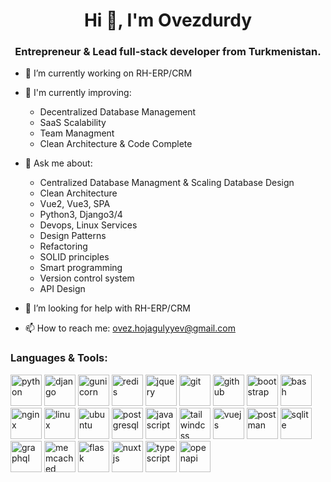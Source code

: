 <h1 align="center">Hi 👋, I'm Ovezdurdy</h1>
<h3 align="center">Entrepreneur & Lead full-stack developer from Turkmenistan.</h3>

<!--
<p float="left">
  <img height="170em" align="center" src="https://github-readme-stats.vercel.app/api?username=Hojagulyyev&show_icons=true&theme=tokyonight&count_private=true" />
  <img height="170em" align="center" src="https://github-readme-stats.vercel.app/api/top-langs/?username=Hojagulyyev&layout=compact&show_icons=true&theme=tokyonight&langs_count=8" />
</p>
-->


- 🔭 I’m currently working on RH-ERP/CRM
  
- 🌱 I'm currently improving:
  - Decentralized Database Management
  - SaaS Scalability
  - Team Managment
  - Clean Architecture & Code Complete
    
- 💬 Ask me about:
  - Centralized Database Managment & Scaling Database Design
  - Clean Architecture
  - Vue2, Vue3, SPA
  - Python3, Django3/4
  - Devops, Linux Services
  - Design Patterns
  - Refactoring
  - SOLID principles
  - Smart programming
  - Version control system
  - API Design
    
- 🤔 I’m looking for help with RH-ERP/CRM
  
- 📫 How to reach me: ovez.hojagulyyev@gmail.com

<h3 align="left">Languages & Tools:</h3>
<p align="left">

  <img src="https://www.vectorlogo.zone/logos/python/python-ar21.svg" alt="python" height="50"/>
  <img src="https://www.vectorlogo.zone/logos/djangoproject/djangoproject-ar21.svg" alt="django" height="50"/>
  <img src="https://www.vectorlogo.zone/logos/gunicorn/gunicorn-ar21.svg" alt="gunicorn" height="50"/>
  <img src="https://www.vectorlogo.zone/logos/redis/redis-ar21.svg" alt="redis" height="50"/>
  <img src="https://www.vectorlogo.zone/logos/jquery/jquery-ar21.svg" alt="jquery" height="50"/>
  <img src="https://www.vectorlogo.zone/logos/git-scm/git-scm-ar21.svg" alt="git" height="50"/>
  <img src="https://www.vectorlogo.zone/logos/github/github-ar21.svg" alt="github" height="50"/>
  <img src="https://www.vectorlogo.zone/logos/getbootstrap/getbootstrap-ar21.svg" alt="bootstrap" height="50"/>
  <img src="https://www.vectorlogo.zone/logos/gnu_bash/gnu_bash-ar21.svg" alt="bash" height="50"/>
  <img src="https://www.vectorlogo.zone/logos/nginx/nginx-ar21.svg" alt="nginx" height="50"/>
  <img src="https://www.vectorlogo.zone/logos/linux/linux-ar21.svg" alt="linux" height="50"/>
  <img src="https://www.vectorlogo.zone/logos/ubuntu/ubuntu-ar21.svg" alt="ubuntu" height="50"/>
  <img src="https://www.vectorlogo.zone/logos/postgresql/postgresql-ar21.svg" alt="postgresql" height="50"/>
  <img src="https://www.vectorlogo.zone/logos/javascript/javascript-ar21.svg" alt="javascript" height="50"/>
  <img src="https://www.vectorlogo.zone/logos/tailwindcss/tailwindcss-ar21.svg" alt="tailwindcss" height="50"/>
  <img src="https://www.vectorlogo.zone/logos/vuejs/vuejs-ar21.svg" alt="vuejs" height="50"/>
  <img src="https://www.vectorlogo.zone/logos/getpostman/getpostman-ar21.svg" alt="postman" height="50"/>
  <img src="https://www.vectorlogo.zone/logos/sqlite/sqlite-ar21.svg" alt="sqlite" height="50"/>
  <img src="https://www.vectorlogo.zone/logos/graphql/graphql-ar21.svg" alt="graphql" height="50"/>
  <img src="https://www.vectorlogo.zone/logos/memcached/memcached-ar21.svg" alt="memcached" height="50"/>
  <img src="https://www.vectorlogo.zone/logos/pocoo_flask/pocoo_flask-ar21.svg" alt="flask" height="50"/>
  <img src="https://www.vectorlogo.zone/logos/nuxtjs/nuxtjs-ar21.svg" alt="nuxtjs" height="50"/>
  <img src="https://www.vectorlogo.zone/logos/typescriptlang/typescriptlang-ar21.svg" alt="typescript" height="50"/>
  <img src="https://www.vectorlogo.zone/logos/openapis/openapis-ar21.svg" alt="openapi" height="50"/>
</p>

<!--
**Hojagulyyev/Hojagulyyev** is a ✨ _special_ ✨ repository because its `README.md` (this file) appears on your GitHub profile.

Here are some ideas to get you started:

- 🔭 I’m currently working on ...
- 🌱 I’m currently learning ...
- 👯 I’m looking to collaborate on ...
- 🤔 I’m looking for help with ...
- 💬 Ask me about ...
- 📫 How to reach me: ...
- 😄 Pronouns: ...
- ⚡ Fun fact: ...
-->

